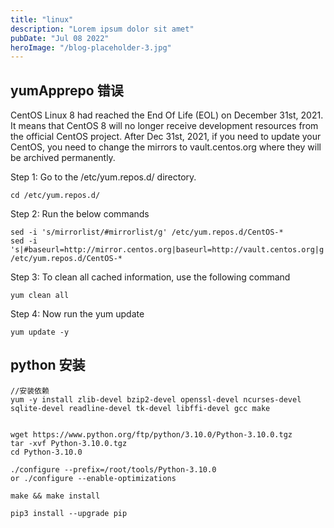 ```yaml
---
title: "linux"
description: "Lorem ipsum dolor sit amet"
pubDate: "Jul 08 2022"
heroImage: "/blog-placeholder-3.jpg"
---
```


## yumApprepo 错误

CentOS Linux 8 had reached the End Of Life (EOL) on December 31st, 2021. It means that CentOS 8 will no longer receive development resources from the official CentOS project. After Dec 31st, 2021, if you need to update your CentOS, you need to change the mirrors to vault.centos.org where they will be archived permanently.

Step 1: Go to the /etc/yum.repos.d/ directory.

```shell
cd /etc/yum.repos.d/
```

Step 2: Run the below commands

```shell
sed -i 's/mirrorlist/#mirrorlist/g' /etc/yum.repos.d/CentOS-*
sed -i 's|#baseurl=http://mirror.centos.org|baseurl=http://vault.centos.org|g' /etc/yum.repos.d/CentOS-*
```

Step 3: To clean all cached information, use the following command

```shell
yum clean all
```

Step 4: Now run the yum update

```shell
yum update -y
```

## python 安装

```shell
//安装依赖
yum -y install zlib-devel bzip2-devel openssl-devel ncurses-devel sqlite-devel readline-devel tk-devel libffi-devel gcc make


wget https://www.python.org/ftp/python/3.10.0/Python-3.10.0.tgz
tar -xvf Python-3.10.0.tgz
cd Python-3.10.0

./configure --prefix=/root/tools/Python-3.10.0
or ./configure --enable-optimizations

make && make install

pip3 install --upgrade pip
```
